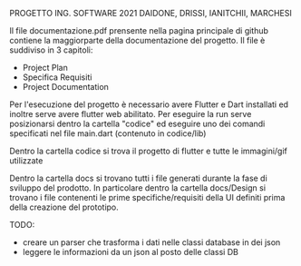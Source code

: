 PROGETTO ING. SOFTWARE 2021 DAIDONE, DRISSI, IANITCHII, MARCHESI

Il file documentazione.pdf prensente nella pagina principale di github contiene la maggiorparte della documentazione del progetto.
Il file è suddiviso in 3 capitoli: 
- Project Plan
- Specifica Requisiti
- Project Documentation

Per l'esecuzione del progetto è necessario avere Flutter e Dart installati ed inoltre serve avere flutter web abilitato.
Per eseguire la run serve posizionarsi dentro la cartella "codice" ed eseguire uno dei comandi specificati nel file main.dart (contenuto in codice/lib)

Dentro la cartella codice si trova il progetto di flutter e tutte le immagini/gif utilizzate

Dentro la cartella docs si trovano tutti i file generati durante la fase di sviluppo del prodotto. In particolare dentro la cartella
docs/Design si trovano i file contenenti le prime specifiche/requisiti della UI definiti prima della creazione del prototipo.

TODO: 
- creare un parser che trasforma i dati nelle classi database in dei json
- leggere le informazioni da un json al posto delle classi DB